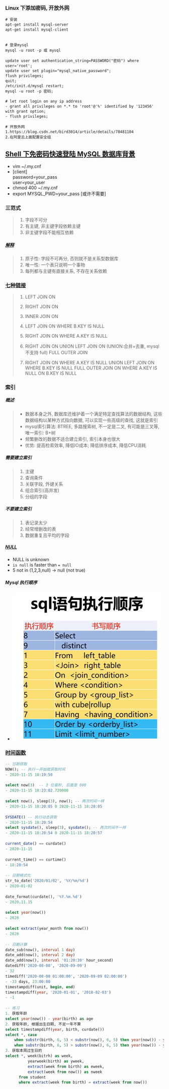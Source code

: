 ### Linux 下添加密码, 开放外网

```shell
# 安装
apt-get install mysql-server
apt-get install mysql-client

 
# 登录mysql    
mysql -u root -p 或 mysql

update user set authentication_string=PASSWORD("密码") where user='root';
update user set plugin="mysql_native_password";
flush privileges;
quit;
/etc/init.d/mysql restart;
mysql -u root -p 密码;

# let root login on any ip address
- grant all privileges on *.* to 'root'@'%' identified by '123456' with grant option;
- flush privileges;

# 开放外网
1.https://blog.csdn.net/bird3014/article/details/78481104
2.在阿里云上面配置安全组
```

## [Shell 下免密码快速登陆 MySQL 数据库背景](https://imlonghao.com/7.html)
- vim ~/.my.cnf
- [client]   
  password=your_pass   
  user=your_user
- chmod 400 ~/.my.cnf
- export MYSQL_PWD=your_pass [或许不需要]

### 三范式

> 1. 字段不可分
> 2. 有主键, 非主键字段依赖主键
> 3. 非主键字段不能相互依赖

##### [解释](https://blog.csdn.net/WangQYoho/article/details/52900585)

> 1. 原子性: 字段不可再分, 否则就不是关系型数据库
> 2. 唯一性: 一个表只说明一个事物
> 3. 每列都与主键有直接关系, 不存在关系依赖



### [七种链接](https://blog.csdn.net/weixin_41963657/article/details/89644716)

>1. LEFT JOIN ON
>
>2. RIGHT JOIN ON
>
>3. INNER JOIN ON
>
>4. LEFT JOIN ON WHERE B.KEY IS NULL
>
>5. RIGHT JOIN ON WHERE A.KEY IS NULL
>
>6. RIGHT JOIN ON UNION LEFT JOIN ON (UNION:合并+去重, mysql 不支持 full) FULL OUTER JOIN
>
>7. RIGHT JOIN ON WHERE  A.KEY IS NULL UNION LEFT JOIN ON WHERE B.KEY IS NULL FULL OUTER JOIN ON WHERE A.KEY IS NULL ON B.KEY IS NULL



### 索引

##### 概述

> - 数据本身之外, 数据库还维护着一个满足特定查找算法的数据结构, 这些数据结构以某种方式指向数据, 可以实现一些高级的查找, 这就是索引
> - mysql索引算法: BTREE, 多路搜索树, 不一定是二叉, 有可能是三叉等, 唯一索引: B+树
> - 频繁删改的数据不适合建立索引, 索引本身也很大
> - 优势: 提高检索效率, 降低IO成本; 降低排序成本, 降低CPU消耗

##### 需要建立索引

> 1. 主键
> 2. 查询条件
> 3. 关联字段, 外键关系
> 4. 组合索引(高并发)
> 5. 分组的字段

##### 不要建立索引

> 1. 表记录太少
> 2. 经常增删改的表
> 3. 数据重复且平均的字段

##### [NULL](https://blog.csdn.net/lnotime/article/details/104847946)
- NULL is unknown
- `is null` is faster than `= null`
- 5 not in (1,2,3,null) -> null (not true)

##### Mysql 执行顺序
- ![Mysql 执行顺序](images/sql%20执行顺序.jpg)

### [时间函数](https://www.bilibili.com/video/BV1Qz4y1X7ZE)
```sql
-- 日期获取
NOW(); -- 执行一开始就获取时间
- 2020-11-15 18:19:50

select now(3)  -- 3 位毫秒, 后面是 000
- 2020-11-15 18:23:02.720000

select now(), sleep(3), now(); -- 两次时间一样
- 2020-11-15 18:20:05 0 2020-11-15 18:20:05

SYSDATE() -- 执行动态获取
- 2020-11-15 18:20:54
select sysdate(), sleep(3), sysdate(); -- 两次时间不一样
- 2020-11-15 18:20:54 0 2020-11-15 18:20:57

current_date() == curdate()
- 2020-11-15

current_time() == curtime()
- 18:20:54

-- 日期格式化
str_to_date('2020/01/02', '%Y/%m/%d')
- 2020-01-02

date_format(curdate(), '%Y.%m.%d')
- 2020.11.15

select year(now())
- 2020

select extract(year_month from now())
- 2020

-- 日期计算
date_sub(now(), interval 1 day)
date_add(now(), interval 2 day)
date_add(now(), interval '01:20:30' hour_second)
datediff('2020-08-08', '2020-09-09')
- 32
timediff('2020-08-08 01:00:00', '2020-09-09 02:00:00')
- -33 days, 23:00:00
timestampdiff(unit, begin, end)
timestampdiff(year, '2020-01-01', '2018-02-03')
- -1

-- 练习
1. 获取年龄
select year(now()) - year(birth) as age
2. 获取年龄, 根据出生日期, 不足一年不算
select timestampdiff(year, birth, curdate())
select *, case 
    when substr(birth, 6, 5) < substr(now(), 6, 5) then year(now()) - year(birth) 
    when substr(birth, 6, 5) > substr(now(), 6, 5) then year(now()) - year(birth) -1
3. 获取本周过生日的
select *, week(bitrh) as week, 
          yearweek(birth) as yweek,
          extract(week from birth) as eweek,
          extract(week from now()) as nweek
      from student
      where extract(week from birth) = extract(week from now())
```